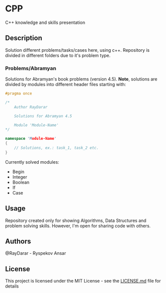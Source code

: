 # CPP
C++ knowledge and skills presentation

## Description
Solution different problems/tasks/cases here, using c++.
Repository is divided in different folders due to it's problem type.
### Problems/Abramyan
Solutions for Abramyan's book problems (version 4.5).
**Note**, solutions are divided by modules into different header files starting with:
```C++
#pragma once

/*
    Author RayDarar

    Solutions for Abramyan 4.5

    Module 'Module-Name'
*/

namespace 'Module-Name'
{
    // Solutions, ex.: task_1, task_2 etc.
}
```
Currently solved modules:
* Begin
* Integer
* Boolean
* If
* Case

## Usage
Repository created only for showing Algorithms, Data Structures and problem solving skills. However, I'm open for sharing code with others.

## Authors
@RayDarar - Ryspekov Ansar

## License
This project is licensed under the MIT License - see the [LICENSE.md](LICENSE.md) file for details